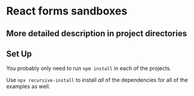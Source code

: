# React forms sandboxes

## More detailed description in project directories

## Set Up

You probably only need to run `npm install` in each of the projects.

Use `npx recursive-install` to install _all_ of the dependencies for all of the examples as well.

